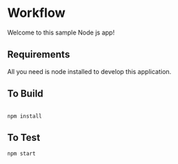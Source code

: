 # Workflow

Welcome to this sample Node js app!


## Requirements

All you need is node installed to develop this application.

## To Build

``` 

npm install

```

## To Test

```
npm start
```
